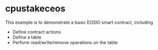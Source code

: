# cpustakeceos

This example is to demonstrate a basic EOSIO smart contract, including

- Define contract actions
- Define a table
- Perform read/write/remove operations on the table
